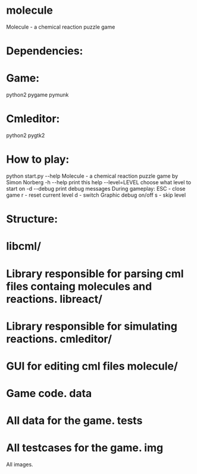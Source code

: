 molecule
========

Molecule - a chemical reaction puzzle game

Dependencies:
=====
Game:
==
python2
pygame
pymunk

Cmleditor:
==
python2
pygtk2


How to play:
=====
python start.py --help 
Molecule - a chemical reaction puzzle game by Simon Norberg
-h --help print this help
--level=LEVEL choose what level to start on
-d --debug print debug messages
During gameplay:
ESC - close game
r - reset current level
d - switch Graphic debug on/off
s - skip level

Structure:
====
libcml/
==
Library responsible for parsing cml files containg molecules and reactions.
libreact/
==
Library responsible for simulating reactions.
cmleditor/
==
GUI for editing cml files
molecule/
==
Game code.
data
==
All data for the game.
tests
==
All testcases for the game.
img
==
All images.
